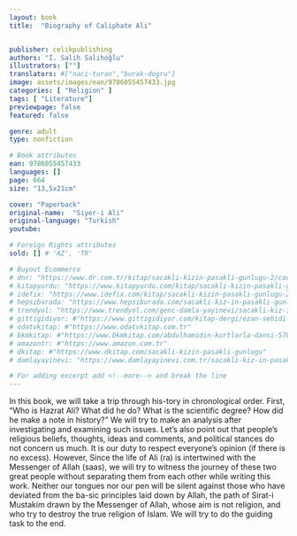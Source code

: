 ```yaml
---
layout: book
title:  "Biography of Caliphate Ali"


publisher: celikpublishing
authors: "İ. Salih Salihoğlu"
illustrators: [""]
translators: #["naci-turan","burak-dogru"]
image: assets/images/ean/9786055457433.jpg
categories: [ "Religion" ]
tags: [ "Literature"]
previewpage: false
featured: false

genre: adult
type: nonfiction

# Book attributes
ean: 9786055457433
languages: []
page: 664
size: "13,5x21cm"

cover: "Paperback"
original-name:  "Siyer-i Ali"
original-language: "Turkish"
youtube:

# Foreign Rights attributes
sold: [] # 'AZ', 'TR'

# Buyout Ecommerce
# dnr: "https://www.dr.com.tr/kitap/sacakli-kizin-pasakli-gunlugu-2/cocuk-ve-genclik/genclik-10-yas/roman-oyku/urunno=0001893059001"
# kitapyurdu: "https://www.kitapyurdu.com/kitap/sacakli-kizin-pasakli-gunlugu-2-/560122.html&filter_name=Sa%C3%A7akl%C4%B1+K%C4%B1z%27%C4%B1n+Pasakl%C4%B1+G%C3%BCnl%C3%BC%C4%9F%C3%BC+2"
# idefix: "https://www.idefix.com/kitap/sacakli-kizin-pasakli-gunlugu-2/cocuk-ve-genclik/genclik-10-yas/roman-oyku/urunno=0001893059001"
# hepsiburada: "https://www.hepsiburada.com/sacakli-kiz-in-pasakli-gunlugu-2-damla-yayinevi-p-HBV000012ER86"
# trendyol: "https://www.trendyol.com/genc-damla-yayinevi/sacakli-kiz-in-pasakli-gunlugu-2-p-54825777"
# gittigidiyor: #"https://www.gittigidiyor.com/kitap-dergi/ezan-sehidi-adnan-menderes_pdp_732728793"
# odatvkitap: #"https://www.odatvkitap.com.tr"
# bkmkitap: #"https://www.bkmkitap.com/abdulhamidin-kurtlarla-dansi-578226"
# amazontr: #"https://www.amazon.com.tr"
# dkitap: #"https://www.dkitap.com/sacakli-kizin-pasakli-gunlugu"
# damlayayinevi: "https://www.damlayayinevi.com.tr/sacakli-kiz-in-pasakli-gunlugu-2-bu-iste-bi-terslik-var"

# For adding excerpt add <!--more--> and break the line
---
```

In this book, we will take a trip through his-tory in
chronological order. First, “Who is Hazrat Ali? What
did he do? What is the scientific degree? How did
he make a note in history?” We will try to make an
analysis after investigating and examining such issues. Let’s also point out that people’s religious beliefs, thoughts, ideas and comments, and political
stances do not concern us much. It is our duty to
respect everyone’s opinion (if there is no excess).
However, Since the life of Ali (ra) is intertwined with
the Messenger of Allah (saas), we will try to witness the journey of these two great people without
separating them from each other while writing this
work. Neither our tongues nor our pen will be silent
against those who have deviated from the ba-sic
principles laid down by Allah, the path of Sirat-i
Mustakim drawn by the Messenger of Allah, whose
aim is not religion, and who try to destroy the true
religion of Islam. We will try to do the guiding task
to the end.
<!--more--> 

